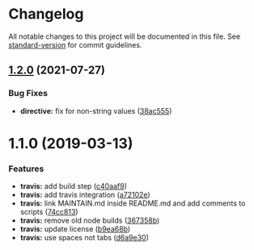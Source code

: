 # Changelog

All notable changes to this project will be documented in this file. See
[standard-version](https://github.com/conventional-changelog/standard-version) for commit guidelines.

## [1.2.0](https://github.com/taiga-family/angular-contenteditable-accessor/compare/v1.1.0...v1.2.0) (2021-07-27)

### Bug Fixes

- **directive:** fix for non-string values
  ([38ac555](https://github.com/taiga-family/angular-contenteditable-accessor/commit/38ac5555dbadbb1d432840301b7593a72f2c4f52))

# 1.1.0 (2019-03-13)

### Features

- **travis:** add build step
  ([c40aaf9](https://github.com/taiga-family/angular-contenteditable-accessor/commit/c40aaf9))
- **travis:** add travis integration
  ([a72102e](https://github.com/taiga-family/angular-contenteditable-accessor/commit/a72102e))
- **travis:** link MAINTAIN.md inside README.md and add comments to scripts
  ([74cc813](https://github.com/taiga-family/angular-contenteditable-accessor/commit/74cc813))
- **travis:** remove old node builds
  ([367358b](https://github.com/taiga-family/angular-contenteditable-accessor/commit/367358b))
- **travis:** update license
  ([b9ea68b](https://github.com/taiga-family/angular-contenteditable-accessor/commit/b9ea68b))
- **travis:** use spaces not tabs
  ([d6a9e30](https://github.com/taiga-family/angular-contenteditable-accessor/commit/d6a9e30))
